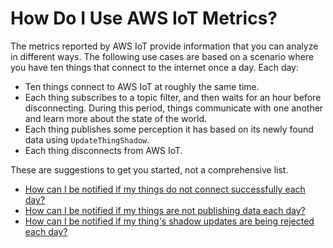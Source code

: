 # How Do I Use AWS IoT Metrics?<a name="how_to_use_metrics"></a>

The metrics reported by AWS IoT provide information that you can analyze in different ways\. The following use cases are based on a scenario where you have ten things that connect to the internet once a day\. Each day:
+ Ten things connect to AWS IoT at roughly the same time\.
+ Each thing subscribes to a topic filter, and then waits for an hour before disconnecting\. During this period, things communicate with one another and learn more about the state of the world\.
+ Each thing publishes some perception it has based on its newly found data using `UpdateThingShadow`\.
+ Each thing disconnects from AWS IoT\.

These are suggestions to get you started, not a comprehensive list\.
+ [How can I be notified if my things do not connect successfully each day?](creating_alarms.md#how_to_detect_connection_failures)
+ [How can I be notified if my things are not publishing data each day?](creating_alarms.md#how_to_detect_publish_failures)
+ [How can I be notified if my thing's shadow updates are being rejected each day?](creating_alarms.md#detect_rejected_updates)